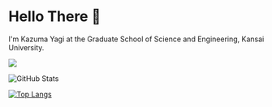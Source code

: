 # Hello There 👋

I'm Kazuma Yagi at the Graduate School of Science and Engineering, Kansai University.

![](https://github-profile-summary-cards.vercel.app/api/cards/profile-details?username=kzm784&theme=github_dark)

![GitHub Stats](https://github-readme-stats.vercel.app/api?username=kzm784&show_icons=true&theme=dark)

[![Top Langs](https://github-readme-stats.vercel.app/api/top-langs/?username=kzm784&layout=compact&langs_count=6&theme=dark)](https://github.com/anuraghazra/github-readme-stats)
